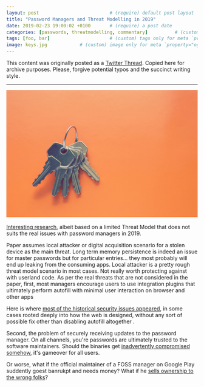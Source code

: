 ```yaml
---
layout: post                          # (require) default post layout
title: "Password Managers and Threat Modelling in 2019"                   # (require) a string title
date: 2019-02-23 19:00:02 +0100       # (require) a post date
categories: [passwords, threatmodelling, commentary]          # (custom) some categories, but makesure these categories already exists inside path of `category/`
tags: [foo, bar]                      # (custom) tags only for meta `property="article:tag"`
image: keys.jpg            # (custom) image only for meta `property="og:image"`, save your image # inside path of `static/img/_posts`
---
```


This content was originally posted as a [Twitter Thread](https://twitter.com/olemoudi/status/1097991256637145093). Copied here for archive purposes. Please, forgive potential typos and the succinct writing style.

---

![sim swapping](/static/img/keys.jpg)

[Interesting research](https://www.securityevaluators.com/casestudies/password-manager-hacking/), albeit based on a limited Threat Model that does not suits the real issues with password managers in 2019.

Paper assumes local attacker or digital acquisition scenario for a stolen device as the main threat. Long term memory persistence is indeed an issue for master passwords but for particular entries... they most probably will end up leaking from the consuming apps. Local attacker is a pretty rough threat model scenario in most cases. Not really worth protecting against with userland code. As per the real threats that are not considered in the paper, first, most managers encourage users to use integration plugins that ultimately perform autofill with minimal user interaction on browser and other apps

Here is where [most of the historical security issues appeared](https://www.howtogeek.com/338209/you-should-turn-off-autofill-in-your-password-manager/), in some cases rooted deeply into how the web is designed, without any sort of possible fix other than disabling autofill altogether .

Second, the problem of securely receiving updates to the password manager. On all channels, you're passwords are ultimately trusted to the software maintainers. Should the binaries get [inadvertently compromised somehow](https://www.symantec.com/connect/blogs/check-your-sources-trojanized-open-source-ssh-software-used-steal-information), it's gameover for all users.

Or worse, what if the official maintainer of a FOSS manager on Google Play suddently goest banrukpt and needs money? What if he [sells ownership to the wrong folks](https://www.bleepingcomputer.com/news/security/-particle-chrome-extension-sold-to-new-dev-who-immediately-turns-it-into-adware/)?